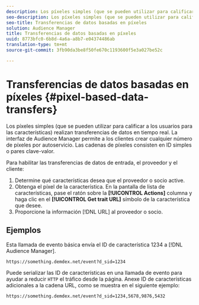 ```yaml
---
description: Los píxeles simples (que se pueden utilizar para calificar a los usuarios para las características) realizan transferencias de datos en tiempo real. La interfaz de Audience Manager permite a los clientes crear cualquier número de píxeles por autoservicio. Las cadenas de píxeles consisten en ID simples o pares clave-valor.
seo-description: Los píxeles simples (que se pueden utilizar para calificar a los usuarios para las características) realizan transferencias de datos en tiempo real. La interfaz de Audience Manager permite a los clientes crear cualquier número de píxeles por autoservicio. Las cadenas de píxeles consisten en ID simples o pares clave-valor.
seo-title: Transferencias de datos basadas en píxeles
solution: Audience Manager
title: Transferencias de datos basadas en píxeles
uuid: 8773bfc0-6b8d-4a6a-a8b7-e04374486ab
translation-type: tm+mt
source-git-commit: 3fb90da3be8f50fe670c1193600f5e3a027be52c

---
```



# Transferencias de datos basadas en píxeles {#pixel-based-data-transfers}

Los píxeles simples (que se pueden utilizar para calificar a los usuarios para las características) realizan transferencias de datos en tiempo real. La interfaz de Audience Manager permite a los clientes crear cualquier número de píxeles por autoservicio. Las cadenas de píxeles consisten en ID simples o pares clave-valor.

<!-- c_rt_inbound_pixel_transfers.xml -->

Para habilitar las transferencias de datos de entrada, el proveedor y el cliente:

1. Determine qué características desea que el proveedor o socio active.
1. Obtenga el píxel de la característica. En la pantalla de lista de características, pase el ratón sobre la **[!UICONTROL Actions]** columna y haga clic en el **[!UICONTROL Get trait URL]** símbolo de la característica que desee.
1. Proporcione la información [!DNL URL] al proveedor o socio.

## Ejemplos

Esta llamada de evento básica envía el ID de característica 1234 a [!DNL Audience Manager].

```
https://something.demdex.net/event?d_sid=1234
```

Puede serializar las ID de características en una llamada de evento para ayudar a reducir `HTTP` el tráfico desde la página. Anexe ID de características adicionales a la cadena URL, como se muestra en el siguiente ejemplo:

```
https://something.demdex.net/event?d_sid=1234,5678,9876,5432
```
